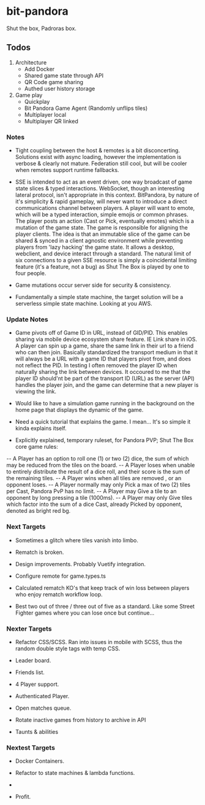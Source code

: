 # bit-pandora
Shut the box, Padroras box.

## Todos
1.  Architecture
    * Add Docker
    * Shared game state through API
    * QR Code game sharing
    * Authed user history storage
2. Game play
    * Quickplay
    * Bit Pandora Game Agent (Randomly unflips tiles)
    * Multiplayer local
    * Multiplayer QR linked

### Notes

- Tight coupling between the host & remotes is a bit disconcerting. Solutions exist with async loading, however the implementation is verbose & clearly not mature. Federation still cool, but will be cooler when remotes support runtime fallbacks.

- SSE is intended to act as an event driven, one way broadcast of game state slices & typed interactions. WebSocket, though an interesting lateral protocol, isn't appropriate in this context. BitPandora, by nature of it's simplicity & rapid gameplay, will never want to introduce a direct communications channel between players. A player will want to emote, which will be a typed interaction, simple emojis or common phrases. The player posts an action (Cast or Pick, eventually emotes) which is a mutation of the game state. The game is responsible for aligning the player clients. The idea is that an immutable slice of the game can be shared & synced in a client agnostic environment while preventing players from 'lazy hacking' the game state. It allows a desktop, webclient, and device interact through a standard. The natural limit of six connections to a given SSE resource is simply a coincidental limiting feature (it's a feature, not a bug) as Shut The Box is played by one to four people. 

- Game mutations occur server side for security & consistency. 

- Fundamentally a simple state machine, the target solution will be a serverless simple state machine. Looking at you AWS. 

### Update Notes

- Game pivots off of Game ID in URL, instead of GID/PID. This enables sharing via mobile device ecosystem share feature. IE Link share in iOS. A player can spin up a game, share the same link in their url to a friend who can then join. Basically standardized the transport medium in that it will always be a URL with a game ID that players pivot from, and does not reflect the PID. In testing I often removed the player ID when naturally sharing the link between devices. It occoured to me that the player ID should'nt be part of the transport ID (URL) as the server (API) handles the player join, and the game can determine that a new player is viewing the link. 

- Would like to have a simulation game running in the background on the home page that displays the dynamic of the game.

- Need a quick tutorial that explains the game. I mean... It's so simple it kinda explains itself.

- Explicitly explained, temporary ruleset, for Pandora PVP; Shut The Box core game rules:

-- A Player has an option to roll one (1) or two (2) dice, the sum of which may be reduced from the tiles on the board.
-- A Player loses when unable to entirely distribute the result of a dice roll, and their score is the sum of the remaining tiles.
-- A Player wins when all tiles are removed , or an opponent loses.
-- A Player normally may only Pick a max of two (2) tiles per Cast, Pandora PvP has no limit.
-- A Player may Give a tile to an opponent by long pressing a tile (1000ms).
-- A Player may only Give tiles which factor into the sum of a dice Cast, already Picked by opponent, denoted as bright red bg.

### Next Targets

- Sometimes a glitch where tiles vanish into limbo.

- Rematch is broken. 

- Design improvements. Probably Vuetify integration.

- Configure remote for game.types.ts

- Calculated rematch KO's that keep track of win loss between players who enjoy rematch workflow loop.

- Best two out of three / three out of five as a standard. Like some Street Fighter games where you can lose once but continue...

### Nexter Targets

- Refactor CSS/SCSS. Ran into issues in mobile with SCSS, thus the random double style tags with temp CSS.

- Leader board.

- Friends list.

- 4 Player support.

- Authenticated Player.

- Open matches queue.

- Rotate inactive games from history to archive in API

- Taunts & abilities

### Nextest Targets

- Docker Containers.

- Refactor to state machines & lambda functions.

-

- Profit.
